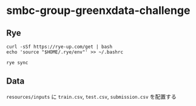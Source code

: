 # smbc-group-greenxdata-challenge

## Rye
```
curl -sSf https://rye-up.com/get | bash
echo 'source "$HOME/.rye/env"' >> ~/.bashrc
```
```
rye sync
```

## Data
`resources/inputs` に `train.csv`, `test.csv`, `submission.csv` を配置する